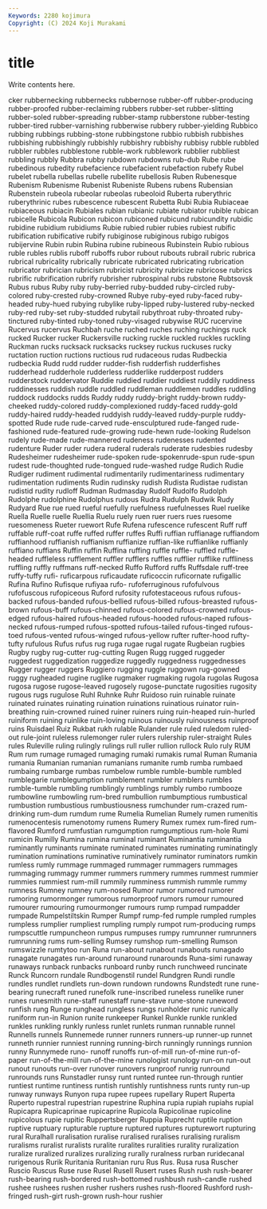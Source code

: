 ```yaml
---
Keywords: 2280 kojimura
Copyright: (C) 2024 Koji Murakami
---
```


# title

Write contents here.



cker
rubbernecking rubbernecks rubbernose rubber-off rubber-producing rubber-proofed rubber-reclaiming rubbers rubber-set rubber-slitting
rubber-soled rubber-spreading rubber-stamp rubberstone rubber-testing rubber-tired rubber-varnishing rubberwise rubbery rubber-yielding
Rubbico rubbing rubbings rubbing-stone rubbingstone rubbio rubbish rubbishes rubbishing rubbishingly
rubbishly rubbishry rubbishy rubbisy rubble rubbled rubbler rubbles rubblestone rubble-work
rubblework rubblier rubbliest rubbling rubbly Rubbra rubby rubdown rubdowns rub-dub
Rube rube rubedinous rubedity rubefacience rubefacient rubefaction rubefy Rubel rubelet
rubella rubellas rubelle rubellite rubellosis Ruben Rubenesque Rubenism Rubenisme Rubenist
Rubeniste Rubens rubens Rubensian Rubenstein rubeola rubeolar rubeolas rubeoloid Ruberta
ruberythric ruberythrinic rubes rubescence rubescent Rubetta Rubi Rubia Rubiaceae rubiaceous
rubiacin Rubiales rubian rubianic rubiate rubiator rubible rubican rubicelle Rubicola
Rubicon rubicon rubiconed rubicund rubicundity rubidic rubidine rubidium rubidiums Rubie
rubied rubier rubies rubiest rubific rubification rubificative rubify rubiginose rubiginous
rubigo rubigos rubijervine Rubin rubin Rubina rubine rubineous Rubinstein Rubio
rubious ruble rubles rublis ruboff ruboffs rubor rubout rubouts rubrail
rubric rubrica rubrical rubricality rubrically rubricate rubricated rubricating rubrication rubricator
rubrician rubricism rubricist rubricity rubricize rubricose rubrics rubrific rubrification rubrify
rubrisher rubrospinal rubs rubstone Rubtsovsk Rubus rubus Ruby ruby ruby-berried
ruby-budded ruby-circled ruby-colored ruby-crested ruby-crowned Rubye ruby-eyed ruby-faced ruby-headed ruby-hued
rubying rubylike ruby-lipped ruby-lustered ruby-necked ruby-red ruby-set ruby-studded rubytail rubythroat
ruby-throated ruby-tinctured ruby-tinted ruby-toned ruby-visaged rubywise RUC rucervine Rucervus rucervus
Ruchbah ruche ruched ruches ruching ruchings ruck rucked Rucker rucker
Ruckersville rucking ruckle ruckled ruckles ruckling Ruckman rucks rucksack rucksacks
rucksey ruckus ruckuses rucky ructation ruction ructions ructious rud rudaceous
rudas Rudbeckia rudbeckia Rudd rudd rudder rudder-fish rudderfish rudderfishes rudderhead
rudderhole rudderless rudderlike rudderpost rudders rudderstock ruddervator Ruddie ruddied ruddier
ruddiest ruddily ruddiness ruddinesses ruddish ruddle ruddled ruddleman ruddlemen ruddles
ruddling ruddock ruddocks rudds Ruddy ruddy ruddy-bright ruddy-brown ruddy-cheeked ruddy-colored
ruddy-complexioned ruddy-faced ruddy-gold ruddy-haired ruddy-headed ruddyish ruddy-leaved ruddy-purple ruddy-spotted Rude
rude rude-carved rude-ensculptured rude-fanged rude-fashioned rude-featured rude-growing rude-hewn rude-looking Rudelson
rudely rude-made rude-mannered rudeness rudenesses rudented rudenture Ruder ruder rudera
ruderal ruderals ruderate rudesbies rudesby Rudesheimer rudesheimer rude-spoken rude-spokenrude-spun rude-spun
rudest rude-thoughted rude-tongued rude-washed rudge Rudich Rudie Rudiger rudiment rudimental
rudimentarily rudimentariness rudimentary rudimentation rudiments Rudin rudinsky rudish Rudista Rudistae
rudistan rudistid rudity rudloff Rudman Rudmasday Rudolf Rudolfo Rudolph Rudolphe
rudolphine Rudolphus rudous Rudra Rudulph Rudwik Rudy Rudyard Rue rue
rued rueful ruefully ruefulness ruefulnesses Ruel ruelike Ruella Ruelle ruelle
Ruellia Ruelu ruely ruen ruer ruers rues ruesome ruesomeness Rueter
ruewort Rufe Rufena rufescence rufescent Ruff ruff ruffable ruff-coat ruffe
ruffed ruffer ruffes Ruffi ruffian ruffianage ruffiandom ruffianhood ruffianish ruffianism
ruffianize ruffian-like ruffianlike ruffianly ruffiano ruffians Ruffin ruffin Ruffina ruffing
ruffle ruffle- ruffled ruffle-headed ruffleless rufflement ruffler rufflers ruffles rufflier
rufflike ruffliness ruffling ruffly ruffmans ruff-necked Ruffo Rufford ruffs Ruffsdale
ruff-tree ruffy-tuffy rufi- ruficarpous ruficaudate ruficoccin ruficornate rufigallic Rufina Rufino
Rufisque rufiyaa rufo- rufoferruginous rufofulvous rufofuscous rufopiceous Ruford rufosity rufotestaceous
rufous rufous-backed rufous-banded rufous-bellied rufous-billed rufous-breasted rufous-brown rufous-buff rufous-chinned rufous-colored
rufous-crowned rufous-edged rufous-haired rufous-headed rufous-hooded rufous-naped rufous-necked rufous-rumped rufous-spotted rufous-tailed
rufous-tinged rufous-toed rufous-vented rufous-winged rufous-yellow rufter rufter-hood rufty-tufty rufulous Rufus
rufus rug ruga rugae rugal rugate Rugbeian rugbies Rugby rugby
rug-cutter rug-cutting Rugen Rugg rugged ruggeder ruggedest ruggedization ruggedize ruggedly
ruggedness ruggednesses Rugger rugger ruggers Ruggiero rugging ruggle ruggown rug-gowned
ruggy rugheaded rugine ruglike rugmaker rugmaking rugola rugolas Rugosa rugosa
rugose rugose-leaved rugosely rugose-punctate rugosities rugosity rugous rugs rugulose Ruhl
Ruhnke Ruhr Ruidoso ruin ruinable ruinate ruinated ruinates ruinating ruination
ruinations ruinatious ruinator ruin-breathing ruin-crowned ruined ruiner ruiners ruing ruin-heaped
ruin-hurled ruiniform ruining ruinlike ruin-loving ruinous ruinously ruinousness ruinproof ruins
Ruisdael Ruiz Rukbat rukh rulable Rulander rule ruled ruledom ruled-out
rule-joint ruleless rulemonger ruler rulers rulership ruler-straight Rules rules Ruleville
ruling rulingly rulings rull ruller rullion rullock Rulo ruly RUM
Rum rum rumage rumaged rumaging rumaki rumakis rumal Ruman Rumania
rumania Rumanian rumanian rumanians rumanite rumb rumba rumbaed rumbaing rumbarge
rumbas rumbelow rumble rumble-bumble rumbled rumblegarie rumblegumption rumblement rumbler rumblers
rumbles rumble-tumble rumbling rumblingly rumblings rumbly rumbo rumbooze rumbowline rumbowling
rum-bred rumbullion rumbumptious rumbustical rumbustion rumbustious rumbustiousness rumchunder rum-crazed rum-drinking
rum-dum rumdum rume Rumelia Rumelian Rumely rumen rumenitis rumenocentesis rumenotomy
rumens Rumery Rumex rumex rum-fired rum-flavored Rumford rumfustian rumgumption rumgumptious
rum-hole Rumi rumicin Rumilly Rumina rumina ruminal ruminant Ruminantia ruminantia
ruminantly ruminants ruminate ruminated ruminates ruminating ruminatingly rumination ruminations ruminative
ruminatively ruminator ruminators rumkin rumless rumly rummage rummaged rummager rummagers
rummages rummaging rummagy rummer rummers rummery rummes rummest rummier rummies
rummiest rum-mill rummily rumminess rummish rummle rummy rumness Rumney rumney
rum-nosed Rumor rumor rumored rumorer rumoring rumormonger rumorous rumorproof rumors
rumour rumoured rumourer rumouring rumourmonger rumours rump rumpad rumpadder rumpade
Rumpelstiltskin Rumper Rumpf rump-fed rumple rumpled rumples rumpless rumplier rumpliest
rumpling rumply rumpot rum-producing rumps rumpscuttle rumpuncheon rumpus rumpuses rumpy
rumrunner rumrunners rumrunning rums rum-selling Rumsey rumshop rum-smelling Rumson rumswizzle
rumtytoo run Runa run-about runabout runabouts runagado runagate runagates run-around
runaround runarounds Runa-simi runaway runaways runback runbacks runboard runby runch
runchweed runcinate Runck Runcorn rundale Rundbogenstil rundel Rundgren Rundi rundle
rundles rundlet rundlets run-down rundown rundowns Rundstedt rune rune-bearing runecraft
runed runefolk rune-inscribed runeless runelike runer runes runesmith rune-staff runestaff
rune-stave rune-stone runeword runfish rung Runge runghead rungless rungs runholder
runic runically runiform run-in Runion runite runkeeper Runkel Runkle runkle
runkled runkles runkling runkly runless runlet runlets runman runnable runnel
Runnells runnels Runnemede runner runners runners-up runner-up runnet runneth runnier
runniest running running-birch runningly runnings runnion runny Runnymede runo- runoff
runoffs run-of-mill run-of-mine run-of-paper run-of-the-mill run-of-the-mine runologist runology run-on run-out
runout runouts run-over runover runovers runproof runrig runround runrounds runs
Runstadler runsy runt runted runtee run-through runtier runtiest runtime runtiness
runtish runtishly runtishness runts runty run-up runway runways Runyon rupa
rupee rupees rupellary Rupert Ruperta Ruperto rupestral rupestrian rupestrine Ruphina
rupia rupiah rupiahs rupial Rupicapra Rupicaprinae rupicaprine Rupicola Rupicolinae rupicoline
rupicolous rupie rupitic Ruppertsberger Ruppia Ruprecht ruptile ruption ruptive ruptuary
rupturable rupture ruptured ruptures rupturewort rupturing rural Ruralhall ruralisation ruralise
ruralised ruralises ruralising ruralism ruralisms ruralist ruralists ruralite ruralites ruralities
rurality ruralization ruralize ruralized ruralizes ruralizing rurally ruralness rurban ruridecanal
rurigenous Rurik Ruritania Ruritanian ruru Rus Rus. Rusa rusa Ruscher
Ruscio Ruscus Ruse ruse Rusel Rusell Rusert ruses Rush rush
rush-bearer rush-bearing rush-bordered rush-bottomed rushbush rush-candle rushed rushee rushees rushen
rusher rushers rushes rush-floored Rushford rush-fringed rush-girt rush-grown rush-hour rushier
